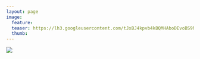 ```yaml
---
layout: page
image:
  feature:
  teaser: https://lh3.googleusercontent.com/tJxBJ4kpvb4kBQMHAboDEvoBS9hZFFItdAzQPcdrKZ4=w245
  thumb:
---
```


![](https://lh3.googleusercontent.com/V_jb2DErp6C7j4RSS3YxJr9WvmAKLr2k9-PmVwi7M-g=w800)

